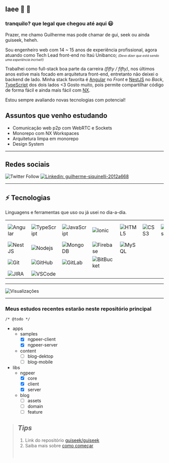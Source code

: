 ## Iaee 👋 👨

### tranquilo? que legal que chegou até aqui 😃
Prazer, me chamo Guilherme mas pode chamar de gui, seek ou ainda guiseek, heheh.

Sou engenheiro web com 14 ~ 15 anos de experiência profissional, agora atuando como Tech Lead front-end no Itaú Unibanco;
<i style="font-size:10px">(Devo dizer que está sendo uma experiência incrível!)</i>

Trabalhei como full-stack boa parte da carreira _(fifty / fifty)_, nos últimos anos estive mais focado em arquitetura front-end, entretanto não deixei o backend de lado. Minha stack favorita é [Angular](https://angular.io) no _Front_ e [NestJS](https://nestjs.com/) no _Back_, [TypeScript](https://typescriptlang.org) dos dois lados <3 Gosto muito, pois permite compartilhar código de forma fácil e ainda mais fácil com [NX](https://nx.dev).

Estou sempre avaliando novas tecnologias com potencial!

## Assuntos que venho estudando
- Comunicação web p2p com WebRTC e Sockets
- Monorepo com NX Workspaces
- Arquitetura limpa em monorepo
- Design System

---

## Redes sociais

![Twitter Follow](https://img.shields.io/twitter/follow/guiseek?label=GuiSeek&logo=twitter&style=flat-square)
[![Linkedin: guilherme-siquinelli-2012a668](https://img.shields.io/badge/-Linkedin-blue?style=flat-square&logo=Linkedin&logoColor=white&link=https://www.linkedin.com/in/guilherme-siquinelli-2012a668/)](https://www.linkedin.com/in/guilherme-siquinelli-2012a668/)

---

## ⚡ Tecnologias

Linguagens e ferramentas que uso ou já usei no dia-a-dia.

|  |  |  | |  |  |  |  |  
| - | - | - | - | - | - | - | - | 
| ![Angular](https://img.shields.io/badge/-Angular-DD0031?style=flat-square&logo=angular) | ![TypeScript](https://img.shields.io/badge/-TypeScript-007ACC?style=flat-square&logo=typescript) | ![JavaScript](https://img.shields.io/badge/-JavaScript-black?style=flat-square&logo=javascript) | ![Ionic](https://img.shields.io/badge/-Ionic-3880FF?style=flat-square&logo=ionic&logoColor=white) | ![HTML5](https://img.shields.io/badge/-HTML5-E34F26?style=flat-square&logo=html5&logoColor=white) | ![CSS3](https://img.shields.io/badge/-CSS3-1572B6?style=flat-square&logo=css3) | ![Sass](https://img.shields.io/badge/-Sass-CC6699?style=flat-square&logo=sass&logoColor=white) | ![Angular Material](https://img.shields.io/badge/Material-Design-%23ffa726?style=flat-square&logo=angular) | ![Bootstrap](https://img.shields.io/badge/-Bootstrap-563D7C?style=flat-square&logo=bootstrap)
| ![NestJS](https://img.shields.io/badge/-NestJS-E0234E?style=flat-square&logo=nestjs&logoColor=white) | ![Nodejs](https://img.shields.io/badge/-Nodejs-339933?style=flat-square&logo=Node.js&logoColor=white) | ![MongoDB](https://img.shields.io/badge/-MongoDB-black?style=flat-square&logo=mongodb) | ![Firebase](https://img.shields.io/badge/Firebase-FFCA28?style=flat-square&logo=firebase&logoColor=white) | ![MySQL](https://img.shields.io/badge/-MySQL-4479A1?style=flat-square&logo=mysql&logoColor=white)
| ![Git](https://img.shields.io/badge/-Git-black?style=flat-square&logo=git) | ![GitHub](https://img.shields.io/badge/-GitHub-181717?style=flat-square&logo=github) | ![GitLab](https://img.shields.io/badge/-GitLab-181717?style=flat-square&logo=gitlab) | ![BitBucket](https://img.shields.io/badge/-BitBucket-darkblue?style=flat-square&logo=bitbucket)
| ![JIRA](https://img.shields.io/badge/-JIRA-0052CC?style=flat-square&logo=jira) | ![VSCode](https://img.shields.io/badge/-VSCode-007ACC?style=flat-square&logo=visual-studio-code&logoColor=white)
---

![Visualizações](https://komarev.com/ghpvc/?username=guiseek)

---
### Meus estudos recentes estarão neste repositório principal



`/* @todo */`

- apps
  - samples
    - [x] ngpeer-client
    - [x] ngpeer-server
  - content
    - [ ] blog-dektop
    - [ ] blog-mobile

- libs
  - ngpeer
    - [x] core
    - [x] client
    - [x] server
  - blog
    - [ ] assets
    - [ ] domain
    - [ ] feature

>## *Tips*
> 
> 1. Link do repositório [guiseek/guiseek](https://github.com/guiseek/guiseek)
> 1. Saiba mais sobre [como começar](CONTRIBUTING.md)
>
>&nbsp;
